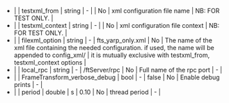 * |  | testxml_from                  | string     | -   |                       | No   | xml configuration file name | NB: FOR TEST ONLY. |
* |  | testxml_context               | string     | -   |                       | No   | xml configuration file context | NB: FOR TEST ONLY. |
* |  | filexml_option                | string     | -   |  fts_yarp_only.xml    | No   | The name of the xml file containing the needed configuration. if used, the name will be appended to config_xml/ | it is mutually exclusive with testxml_from, testxml_context options |
* |  | local_rpc                     | string     | -   |  /ftServer/rpc        | No   | Full name of the rpc port | - |
* |  | FrameTransform_verbose_debug  | bool       | -   |  false                | No   | Enable debug prints    | - |
* |  | period                        | double     | s   |  0.10                 | No   | thread period  | - |
